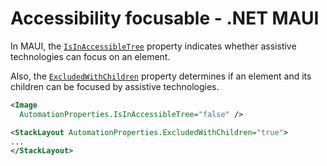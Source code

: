 # Accessibility focusable - .NET MAUI

In MAUI, the [`IsInAccessibleTree`](https://learn.microsoft.com/en-us/dotnet/api/microsoft.maui.controls.automationproperties.isinaccessibletreeproperty?view=net-maui-8.0#microsoft-maui-controls-automationproperties-isinaccessibletreeproperty) property indicates whether assistive technologies can focus on an element.

Also, the [`ExcludedWithChildren`](https://learn.microsoft.com/en-us/dotnet/api/microsoft.maui.controls.automationproperties.excludedwithchildrenproperty?view=net-maui-8.0#microsoft-maui-controls-automationproperties-excludedwithchildrenproperty) property determines if an element and its children can be focused by assistive technologies.

```xml
<Image 
  AutomationProperties.IsInAccessibleTree="false" />

<StackLayout AutomationProperties.ExcludedWithChildren="true">
...
</StackLayout>
```
